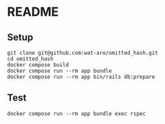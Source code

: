 # README

## Setup

```shell
git clone git@github.com:wat-aro/omitted_hash.git
cd omitted_hash
docker compose build
docker compose run --rm app bundle
docker compose run --rm app bin/rails db:prepare
```

## Test

```shell
docker compose run --rm app bundle exec rspec
```
